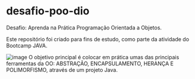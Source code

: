 # desafio-poo-dio

Desafio: Aprenda na Prática Programação Orientada a Objetos.

Este repositório foi criado para fins de estudo, como parte da atividade do Bootcamp JAVA.

![image](https://user-images.githubusercontent.com/110746371/209343612-c09e1a92-2c3e-48b8-a541-0aa42eb25e92.png)
O objetivo principal é colocar em prática umas das principais ferramentas da OO: ABSTRAÇÃO, ENCAPSULAMENTO, HERANÇA E POLIMORFISMO, através de um projeto Java.

